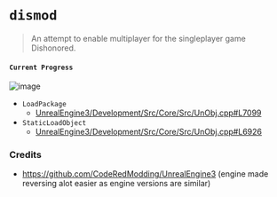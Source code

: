 # `dismod`

> An attempt to enable multiplayer for the singleplayer game Dishonored.

#### `Current Progress`
![image](https://github.com/user-attachments/assets/b5cca068-b8ff-410b-ab96-10def3d84c42)

- `LoadPackage`
  - [UnrealEngine3/Development/Src/Core/Src/UnObj.cpp#L7099](https://github.com/CodeRedModding/UnrealEngine3/blob/42ca0953645e95b5ec8fb2bb6e836696b7ea67de/Development/Src/Core/Src/UnObj.cpp#L7099)
- `StaticLoadObject`
  - [UnrealEngine3/Development/Src/Core/Src/UnObj.cpp#L6926](https://github.com/CodeRedModding/UnrealEngine3/blob/42ca0953645e95b5ec8fb2bb6e836696b7ea67de/Development/Src/Core/Src/UnObj.cpp#L6926)

### Credits

- https://github.com/CodeRedModding/UnrealEngine3 (engine made reversing alot easier as engine versions are similar)
